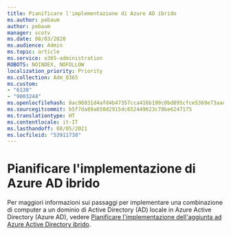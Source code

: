 ```yaml
---
title: Pianificare l'implementazione di Azure AD ibrido
ms.author: pebaum
author: pebaum
manager: scotv
ms.date: 08/03/2020
ms.audience: Admin
ms.topic: article
ms.service: o365-administration
ROBOTS: NOINDEX, NOFOLLOW
localization_priority: Priority
ms.collection: Adm_O365
ms.custom:
- "6138"
- "9003244"
ms.openlocfilehash: 8ac96031d4afd4b47357cca416b199c0bd895cfce5369e73aadf6bcf7138f2f7
ms.sourcegitcommit: b5f7da89a650d2915dc652449623c78be6247175
ms.translationtype: HT
ms.contentlocale: it-IT
ms.lasthandoff: 08/05/2021
ms.locfileid: "53911738"
---
```

# <a name="plan-hybrid-azure-ad-implementation"></a>Pianificare l'implementazione di Azure AD ibrido

Per maggiori informazioni sui passaggi per implementare una combinazione di computer a un dominio di Active Directory (AD) locale in Azure Active Directory (Azure AD), vedere [Pianificare l'implementazione dell'aggiunta ad Azure Active Directory ibrido](https://docs.microsoft.com/azure/active-directory/devices/hybrid-azuread-join-plan). 
